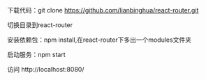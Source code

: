 下载代码：git clone https://github.com/lianbinghua/react-router.git

切换目录到react-router 

安装依赖包：npm install,在react-router下多出一个modules文件夹

启动服务：npm start

访问 http://localhost:8080/
